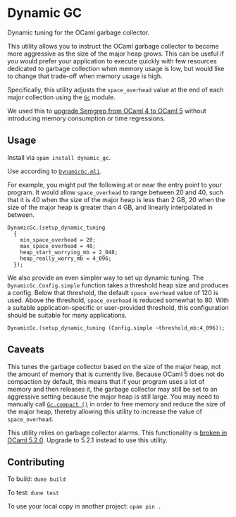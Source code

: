 # Dynamic GC
Dynamic tuning for the OCaml garbage collector.

This utility allows you to instruct the OCaml garbage collector to become more
aggressive as the size of the major heap grows. This can be useful if you would
prefer your application to execute quickly with few resources dedicated to
garbage collection when memory usage is low, but would like to change that
trade-off when memory usage is high.

Specifically, this utility adjusts the `space_overhead` value at the end of each
major collection using the [`Gc`](https://ocaml.org/manual/5.3/api/Gc.html)
module.

We used this to [upgrade Semgrep from OCaml 4 to OCaml
5](https://semgrep.dev/blog/2025/upgrading-semgrep-from-ocaml-4-to-ocaml-5/)
without introducing memory consumption or time regressions.

## Usage

Install via `opam install dynamic_gc`.

Use according to
[`DynamicGc.mli`](https://github.com/semgrep/dynamic-gc/blob/main/lib/DynamicGc.mli).

For example, you might put the following at or near the entry point to your
program. It would allow `space_overhead` to range between 20 and 40, such that
it is 40 when the size of the major heap is less than 2 GB, 20 when the size of
the major heap is greater than 4 GB, and linearly interpolated in between.

```
DynamicGc.(setup_dynamic_tuning
  {
    min_space_overhead = 20;
    max_space_overhead = 40;
    heap_start_worrying_mb = 2_048;
    heap_really_worry_mb = 4_096;
  });
```

We also provide an even simpler way to set up dynamic tuning. The
`DynamicGc.Config.simple` function takes a threshold heap size and produces a
config. Below that threshold, the default `space_overhead` value of 120 is used.
Above the threshold, `space_overhead` is reduced somewhat to 80. With a suitable
application-specific or user-provided threshold, this configuration should be
suitable for many applications.

```
DynamicGc.(setup_dynamic_tuning (Config.simple ~threshold_mb:4_096));
```

## Caveats

This tunes the garbage collector based on the size of the major heap, not the
amount of memory that is currently live. Because OCaml 5 does not do compaction
by default, this means that if your program uses a lot of memory and then
releases it, the garbage collector may still be set to an aggressive setting
because the major heap is still large. You may need to manually call
[`Gc.compact ()`](https://ocaml.org/manual/5.3/api/Gc.html#VALcompact) in order
to free memory and reduce the size of the major heap, thereby allowing this
utility to increase the value of `space_overhead`.

This utility relies on garbage collector alarms. This functionality is [broken
in OCaml
5.2.0](https://discuss.ocaml.org/t/changes-in-handling-of-gc-parameters-and-alarms-in-5-2-0/14986).
Upgrade to 5.2.1 instead to use this utility.

## Contributing

To build: `dune build`

To test: `dune test`

To use your local copy in another project: `opam pin .`

